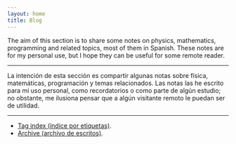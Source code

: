 ```yaml
---
layout: home
title: Blog
---
```


The aim of this section is to share some notes on physics, mathematics, programming and related topics, most of them in Spanish. These notes are for my personal use, but I hope they can be useful for some remote reader. 

-----

La intención de esta sección es compartir algunas notas sobre física, matemáticas, programación y temas relacionados. Las notas las he escrito para mi uso personal, como recordatorios o como parte de algún estudio; no obstante, me ilusiona pensar que a algún visitante remoto le puedan ser de utilidad.

-----

- <a href="https://igomezv.github.io/tags/">Tag index (índice por etiquetas)</a>.
- [Archive (archivo de escritos)](archive.md).

 


